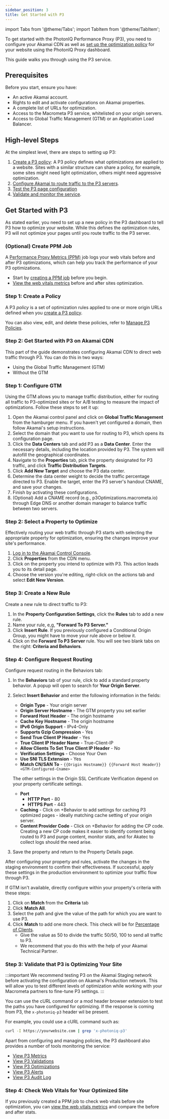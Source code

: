 ```yaml
---
sidebar_position: 3
title: Get Started with P3
---
```


import Tabs from '@theme/Tabs';
import TabItem from '@theme/TabItem';

To get started with the PhotonIQ Performance Proxy (P3), you need to configure your Akamai CDN as well as [set up the optimization policy](./management/manage-p3-policies.md) for your website using the PhotonIQ Proxy dashboard. 

This guide walks you through using the P3 service. 

## Prerequisites

Before you start, ensure you have:

- An active Akamai account.
- Rights to edit and activate configurations on Akamai properties.
- A complete list of URLs for optimization.
- Access to the Macrometa P3 service, whitelisted on your origin servers.
- Access to Global Traffic Management (GTM) or an Application Load Balancer.

## High-level Steps

At the simplest level, there are steps to setting up P3:

1. [Create a P3 policy](#create-a-policy): A P3 policy defines what optimizations are applied to a website. Sites with a similar structure can share a policy, for example, some sites might need light optimization, others might need aggressive optimization.
2. [Configure Akamai to route traffic to the P3 servers](#get-started-with-p3-on-akamai-cdn).
3. [Test the P3 page configuration](#check-web-vitals-for-your-optimized-site)
4. [Validate and monitor the service](#validate-that-p3-is-optimizing-your-site).

## Get Started with P3

As stated earlier, you need to set up a new policy in the P3 dashboard to tell P3 how to optimize your website. While this defines the optimization rules, P3 will not optimize your pages until you route traffic to the P3 server.

### (Optional) Create PPM Job

A [Performance Proxy Metrics (PPM)](./manage-ppm-service.md) job logs your web vitals before and after P3 optimizations, which can help you track the performance of your P3 optimizations. 

- Start by [creating a PPM job](manage-ppm-service.md#create-a-ppm-job) before you begin. 
- [View the web vitals metrics](manage-ppm-service.md#view-web-vital-metrics) before and after sites optimization.

### Step 1: Create a Policy

A P3 _policy_ is a set of optimization rules applied to one or more origin URLs defined when you [create a P3 policy](./management/manage-p3-policies.md#create-a-policy). 

You can also view, edit, and delete these policies, refer to [Manage P3 Policies](./management/manage-p3-policies.md).

### Step 2: Get Started with P3 on Akamai CDN

This part of the guide demonstrates configuring Akamai CDN to direct web traffic through P3. You can do this in two ways:

- Using the Global Traffic Management (GTM)
- Without the GTM

<Tabs groupId="configure-Akamai">
<TabItem value="with GTM" label="With GTM">

### Step 1: Configure GTM

Using the GTM allows you to manage traffic distribution, either for routing all traffic to P3-optimized sites or for A/B testing to measure the impact of optimizations. Follow these steps to set it up:

1. Open the Akamai control panel and click on **Global Traffic Management** from the hamburger menu. If you haven't yet configured a domain, then follow Akamai's setup instructions.
2. Select the domain that you want to use for routing to P3, which opens its configuration page.
3. Click the **Data Centers** tab and add P3 as a **Data Center**. Enter the necessary details, including the location provided by P3. The system will autofill the geographical coordinates.
4. Navigate to the **Properties** tab, pick the property designated for P3 traffic, and click **Traffic Distribution Targets**.
5. Click **Add New Target** and choose the P3 data center.
6. Determine the data center weight to decide the traffic percentage directed to P3. Enable the target, enter the P3 server's handout CNAME, and save your changes.
7. Finish by activating these configurations.
8. (Optional) Add a CNAME record (e.g., p3Optimizations.macrometa.io) through Edge DNS or another domain manager to balance traffic between two servers.

### Step 2: Select a Property to Optimize

Effectively routing your web traffic through P3 starts with selecting the appropriate property for optimization, ensuring the changes improve your site's performance.

1. [Log in to the Akamai Control Console](https://control.akamai.com/).
2. Click **Properties** from the CDN menu.
3. Click on the property you intend to optimize with P3. This action leads you to its detail page.
4. Choose the version you're editing, right-click on the actions tab and select **Edit New Version**.

### Step 3: Create a New Rule

Create a new rule to direct traffic to P3:

1. In the **Property Configuration Settings**, click the **Rules** tab to add a new rule.
2. Name your rule, e,g, **"Forward To P3 Server."**
3. Click **Insert Rule**. If you previously configured a Conditional Origin Group, you might have to move your rule above or below it.
4. Click on the **Forward To P3 Server** rule. You will see two blank tabs on the right: **Criteria and Behaviors**.

### Step 4: Configure Request Routing

Configure request routing in the Behaviors tab:

1. In the **Behaviors** tab of your rule, click to add a standard property behavior. A popup will open to search for **Your Origin Server**.
2. Select **Insert Behavior** and enter the following information in the fields:
   - **Origin Type** - Your origin server
   - **Origin Server Hostname** - The GTM property you set earlier
   - **Forward Host Header** - The origin hostname
   - **Cache Key Hostname** - The origin hostname
   - **IPv6 Origin Support** - IPv4-Only
   - **Supports Gzip Compression** - Yes
   - **Send True Client IP Header** - Yes
   - **True Client IP Header Name** - True-Client-IP
   - **Allow Clients To Set True Client IP Header** - No
   - **Verification Settings** - Choose Your Own
   - **Use SNI TLS Extension** - Yes
   - **Match CN/SAN To** - `{{Origin Hostname}} {{Forward Host Header}} <GTM-Configured-Cname>`

   The other settings in the Origin SSL Certificate Verification depend on your property certificate settings.

   - **Port**
     - **HTTP Port** - 80
     - **HTTPS Port** - 443
   - **Caching** - Click on +Behavior to add settings for caching P3 optimized pages - ideally matching cache setting of your origin server.
   - **Content Provider Code** - Click on +Behavior for adding the CP code. Creating a new CP code makes it easier to identify content being routed to P3 and purge content, monitor stats, and for Akatec to collect logs should the need arise.
3. Save the property and return to the Property Details page.

After configuring your property and rules, activate the changes in the staging environment to confirm their effectiveness. If successful, apply these settings in the production environment to optimize your traffic flow through P3.


</TabItem>
<TabItem value="without GTM" label="Without GTM">

If GTM isn't available, directly configure within your property's criteria with these steps:

1. Click on **Match** from the **Criteria** tab
2. Click **Match All**.
3. Select the path and give the value of the path for which you are want to use P3.
4. Click **Match** to add one more check. This check will be for [Percentage of Clients](https://techdocs.akamai.com/property-mgr/docs/percentage-clients).
   - Give the value as 50 to divide the traffic 50/50, 100 to send all traffic to P3.
   - We recommend that you do this with the help of your Akamai Technical Partner.

</TabItem>
</Tabs>

### Step 3: Validate that P3 is Optimizing Your Site

:::important
We recommend testing P3 on the Akamai Staging network before activating the configuration on Akamai's Production network. This will allow you to test different levels of optimization while working with your Macrometa partners to fine-tune P3 settings.
:::

You can use the cURL command or a mod header browser extension to test the paths you have configured for optimizing. If the response is coming from P3, the `x-photoniq-p3` header wil be present.

For example, you could use a cURL command such as:

```sh
curl -I https://yourwebsite.com | grep 'x-photoniq-p3'
```

Apart from configuring and managing policies, the P3 dashboard also provides a number of tools monitoring the service:

- [View P3 Metrics](./observation/view-p3-metrics.md)
- [View P3 Validations](view-p3-validations.md)
- [View P3 Optimizations](view-p3-optimizations.md)
- [View P3 Alerts](./observation/view-p3-alerts.md)
- [View P3 Audit Log](./observation/view-p3-audit-log.md)

### Step 4: Check Web Vitals for Your Optimized Site

If you previously created a PPM job to check web vitals before site optimization, you can [view the web vitals metrics](manage-ppm-service.md#view-web-vital-metrics) and compare the before and after stats.
